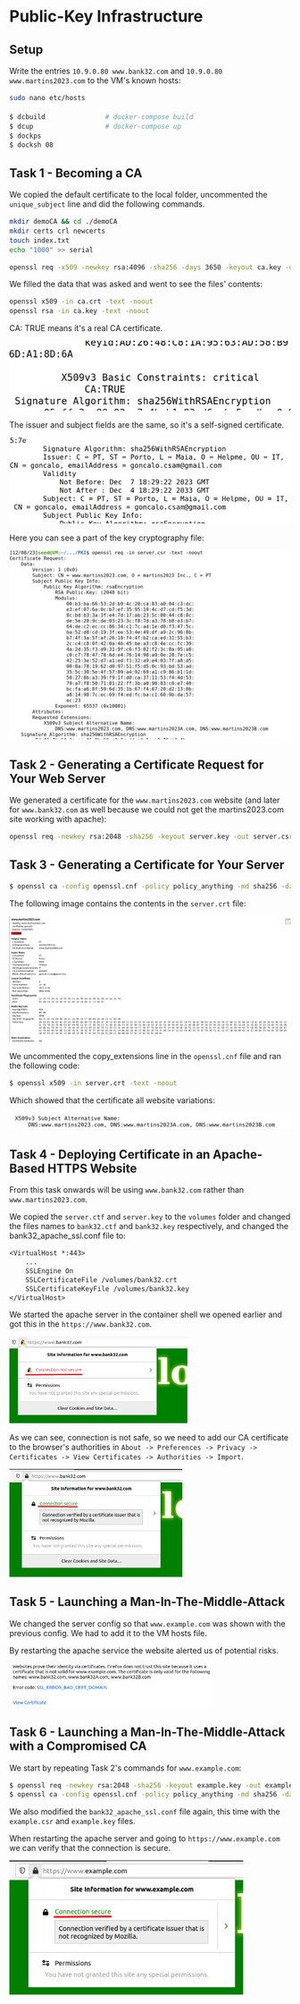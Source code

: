# Public-Key Infrastructure

## Setup

Write the entries `10.9.0.80 www.bank32.com` and `10.9.0.80 www.martins2023.com` to the VM's known hosts:

```bash
sudo nano etc/hosts    

$ dcbuild               # docker-compose build
$ dcup                  # docker-compose up
$ dockps
$ docksh 08
```
## Task 1 - Becoming a CA

We copied the default certificate to the local folder, uncommented the `unique_subject` line and did the following commands.

```bash
mkdir demoCA && cd ./demoCA
mkdir certs crl newcerts
touch index.txt
echo "1000" >> serial
```
```bash
openssl req -x509 -newkey rsa:4096 -sha256 -days 3650 -keyout ca.key -out ca.crt
```

We filled the data that was asked and went to see the files' contents:

```bash
openssl x509 -in ca.crt -text -noout
openssl rsa -in ca.key -text -noout
```

CA: TRUE means it's a real CA certificate.

![Alt text](./images/image11.png)

The issuer and subject fields are the same, so it's a self-signed certificate.

![Alt text](./images/image11-1.png)

Here you can see a part of the key cryptography file:

![Alt text](./images/image11-2.png)

## Task 2 - Generating a Certificate Request for Your Web Server

We generated a certificate for the `www.martins2023.com` website (and later for `www.bank32.com` as well because we could not get the martins2023.com site working with apache):

```bash
openssl req -newkey rsa:2048 -sha256 -keyout server.key -out server.csr -subj "/CN=www.martins2023.com/O=Martins2023 Inc./C=PT"  passout pass:dees -addext "subjectAltName = DNS:www.martins2023.com, DNS:www.martins2023A.com, DNS:www.martins2023B.com"
```
## Task 3 - Generating a Certificate for Your Server

```bash
$ openssl ca -config openssl.cnf -policy policy_anything -md sha256 -days 3650 -in server.csr -out server.crt -batch -cert ca.crt -keyfile ca.key
```

The following image contains the contents in the `server.crt` file:

![Alt text](./images/image11-3.png)

We uncommented the copy_extensions line in the `openssl.cnf` file and ran the following code:

```bash
$ openssl x509 -in server.crt -text -noout
```

Which showed that the certificate all website variations:

![Alt text](./images/image11-4.png)

## Task 4 - Deploying Certificate in an Apache-Based HTTPS Website

From this task onwards will be using `www.bank32.com` rather than `www.martins2023.com`.

We copied the `server.ctf` and `server.key` to the `volumes` folder and changed the files names to `bank32.ctf` and `bank32.key` respectively, and changed the bank32_apache_ssl.conf file to:

```
<VirtualHost *:443> 
    ...
    SSLEngine On 
    SSLCertificateFile /volumes/bank32.crt
    SSLCertificateKeyFile /volumes/bank32.key
</VirtualHost>
```
We started the apache server in the container shell we opened earlier and got this in the `https://www.bank32.com`.

![Alt text](./images/image11-5.png)

As we can see, connection is not safe, so we need to add our CA certificate to the browser's authorities in `About -> Preferences -> Privacy -> Certificates -> View Certificates -> Authorities -> Import`.

![Alt text](./images/image11-6.png)

## Task 5 - Launching a Man-In-The-Middle-Attack

We changed the server config so that `www.example.com` was shown with the previous config. We had to add it to the VM hosts file.

By restarting the apache service the website alerted us of potential risks.

![Alt text](./images/image11-7.png)

## Task 6 - Launching a Man-In-The-Middle-Attack with a Compromised CA

We start by repeating Task 2's commands for `www.example.com`:

```bash
$ openssl req -newkey rsa:2048 -sha256 -keyout example.key -out example.csr -subj "/CN=www.example.com/O=example Inc./C=US" -passout pass:dees
$ openssl ca -config openssl.cnf -policy policy_anything -md sha256 -days 3650 -in example.csr -out example.crt -batch -cert ca.crt -keyfile ca.key
```

We also modified the `bank32_apache_ssl.conf` file again, this time with the `example.csr` and `example.key` files.

When restarting the apache server and going to `https://www.example.com` we can verify that the connection is secure.

![Alt text](./images/image11-8.png)
